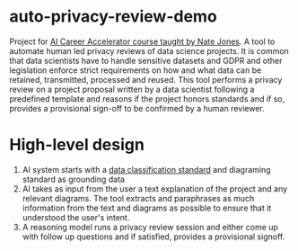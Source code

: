 # auto-privacy-review-demo
Project for [AI Career Accelerator course taught by Nate Jones](https://maven.com/nate-b-jones/ai-career-accelerator). A tool to automate human led privacy reviews of data science projects. It is common that data scientists have to handle sensitive datasets and GDPR and other legislation enforce strict requirements on how and what data can be retained, transmitted, processed and reused. This tool performs a privacy review on a project proposal written by a data scientist following a predefined template and reasons if the project honors standards and if so, provides a provisional sign-off to be confirmed by a human reviewer.

# High-level design
1. AI system starts with a [data classification standard](grounding/data-classification-standard.md) and diagraming standard as grounding data
2. AI takes as input from the user a text explanation of the project and any relevant diagrams. The tool extracts and paraphrases as much information from the text and diagrams as possible to ensure that it understood the user's intent.
3. A reasoning model runs a privacy review session and either come up with follow up questions and if satisfied, provides a provisional signoff.
